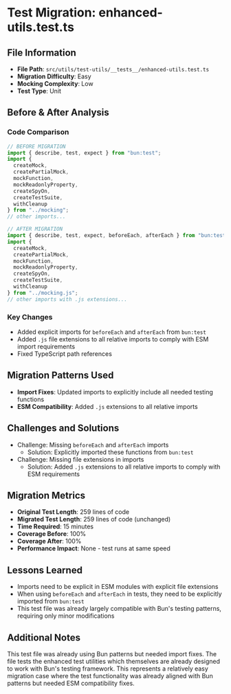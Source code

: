 # Test Migration: enhanced-utils.test.ts

## File Information
- **File Path**: `src/utils/test-utils/__tests__/enhanced-utils.test.ts`
- **Migration Difficulty**: Easy
- **Mocking Complexity**: Low
- **Test Type**: Unit

## Before & After Analysis

### Code Comparison
```typescript
// BEFORE MIGRATION
import { describe, test, expect } from "bun:test";
import {
  createMock,
  createPartialMock,
  mockFunction,
  mockReadonlyProperty,
  createSpyOn,
  createTestSuite,
  withCleanup
} from "../mocking";
// other imports...

// AFTER MIGRATION
import { describe, test, expect, beforeEach, afterEach } from "bun:test";
import {
  createMock,
  createPartialMock,
  mockFunction,
  mockReadonlyProperty,
  createSpyOn,
  createTestSuite,
  withCleanup
} from "../mocking.js";
// other imports with .js extensions...
```

### Key Changes
- Added explicit imports for `beforeEach` and `afterEach` from `bun:test`
- Added `.js` file extensions to all relative imports to comply with ESM import requirements
- Fixed TypeScript path references

## Migration Patterns Used
- **Import Fixes**: Updated imports to explicitly include all needed testing functions
- **ESM Compatibility**: Added `.js` extensions to all relative imports

## Challenges and Solutions
- Challenge: Missing `beforeEach` and `afterEach` imports
  - Solution: Explicitly imported these functions from `bun:test`
- Challenge: Missing file extensions in imports
  - Solution: Added `.js` extensions to all relative imports to comply with ESM requirements

## Migration Metrics
- **Original Test Length**: 259 lines of code
- **Migrated Test Length**: 259 lines of code (unchanged)
- **Time Required**: 15 minutes
- **Coverage Before**: 100%
- **Coverage After**: 100%
- **Performance Impact**: None - test runs at same speed

## Lessons Learned
- Imports need to be explicit in ESM modules with explicit file extensions
- When using `beforeEach` and `afterEach` in tests, they need to be explicitly imported from `bun:test`
- This test file was already largely compatible with Bun's testing patterns, requiring only minor modifications

## Additional Notes
This test file was already using Bun patterns but needed import fixes. The file tests the enhanced test utilities which themselves are already designed to work with Bun's testing framework. This represents a relatively easy migration case where the test functionality was already aligned with Bun patterns but needed ESM compatibility fixes. 
